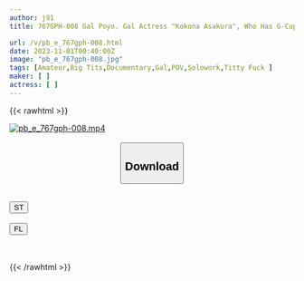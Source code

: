 ```yaml
---
author: j91
title: 767GPH-008 Gal Poyo. Gal Actress "Kokona Asakura", Who Has G-Cup Big Breasts And A Model-Like Style, Seduces Her Favorite Actor With Words And Takes A Real Sex Shot

url: /v/pb_e_767gph-008.html
date: 2023-11-01T00:40:00Z
image: "pb_e_767gph-008.jpg"
tags: [Amateur,Big Tits,Documentary,Gal,POV,Solowork,Titty Fuck ]
maker: [ ]
actress: [ ]
---
```



{{< rawhtml >}}

<div class="video" data-videoid="OPX3mmOWMDIZ0qz">
    <a href="javascript:;">
        <img src="https://my.j91.asia/v/pb_e_767gph-008.jpg" width="WIDTH" height="HEIGHT" alt="pb_e_767gph-008.mp4" loading="lazy">
    </a>
</div>

<script type="text/javascript" src="https://j91.asia/asset/on-demand-st.js"></script>

<br>
  <link rel="stylesheet" href="https://j91.asia/asset/bs5.css">
  
  <center>
  <button class="btn btn-primary" type="button" data-bs-toggle="collapse" data-bs-target=".multi-collapse" aria-expanded="false" aria-controls="multiCollapseExample1 multiCollapseExample2"><h2>Download</h2></button></center>
</p>
<div class="row">
  <div class="col">
    <div class="collapse multi-collapse" id="multiCollapseExample1">
      <div class="card card-body">
	      	      <br>
<div class="buttons">  
<a href="https://streamtape.to/v/OPX3mmOWMDIZ0qz"><button class="btn-hover color-3"><i class="fa fa-download"></i> ST</button></a></div>
    </div>
  </div>
</div>
  <div class="col">
    <div class="collapse multi-collapse" id="multiCollapseExample2">
      <div class="card card-body">
	      <br>
<div class="buttons">
    <a href="https://filelions.online/f/95wy0co92h3y"><button class="btn-hover color-9"><i class="fa fa-download"></i> FL</button></a></div>
<br><br>
      </div>
    </div>
  </div>
</div>

{{< /rawhtml >}}

